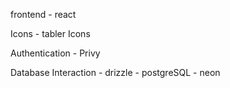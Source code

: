 frontend - react 

Icons - tabler Icons

Authentication - Privy

Database Interaction - drizzle
                     - postgreSQL
                     - neon